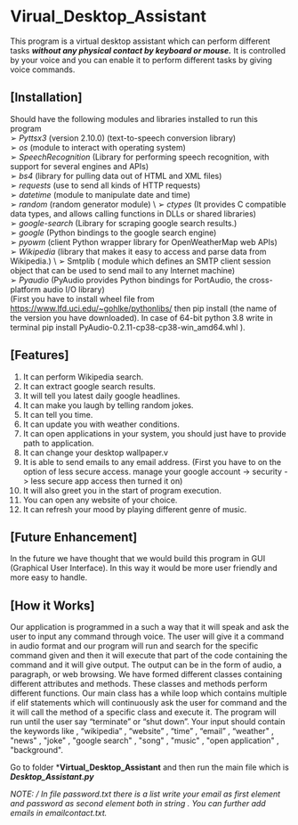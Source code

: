 
# Virual_Desktop_Assistant
This program is a virtual desktop assistant which can perform different tasks ***without any physical contact by keyboard or mouse.*** It is controlled by your voice and you can enable it to perform different tasks by giving voice commands.

## [Installation]

Should have the following modules and libraries installed to run this program<br/>
➢ *Pyttsx3* (version 2.10.0) (text-to-speech conversion library)<br/>
➢ *os* (module to interact with operating system)<br/>
➢ *SpeechRecognition* (Library for performing speech recognition, with support for several engines and APIs)<br/>
➢ *bs4* (library for pulling data out of HTML and XML files)<br/>
➢ *requests* (use to send all kinds of HTTP requests)<br/>
➢ *datetime* (module to manipulate date and time)<br/>
➢ *random* (random generator module) \ 
➢ *ctypes* (It provides C compatible data types, and allows calling functions in DLLs or shared libraries)<br/>
➢ *google-search* (Library for scraping google search results.)<br/>
➢ *google* (Python bindings to the google search engine)<br/>
➢ *pyowm* (client Python wrapper library for OpenWeatherMap web APIs)<br/>
➢ *Wikipedia* (library that makes it easy to access and parse data from Wikipedia.) \ ➢ Smtplib ( module which defines an SMTP client session object that can be used to send mail to any Internet machine)<br/>
➢ *Pyaudio* (PyAudio provides Python bindings for PortAudio, the cross-platform audio I/O library)<br/>
(First you have to install wheel file from https://www.lfd.uci.edu/~gohlke/pythonlibs/ then pip install (the name of the version you have downloaded). In case of 64-bit python 3.8 write in terminal pip install PyAudio-0.2.11-cp38-cp38-win_amd64.whl ).<br/>

## [Features]

1. It can perform Wikipedia search.<br/>
2. It can extract google search results.<br/>
3. It will tell you latest daily google headlines.<br/>
4. It can make you laugh by telling random jokes.<br/>
5. It can tell you time.<br/>
6. It can update you with weather conditions.<br/>
7. It can open applications in your system, you should just have to provide path to application.<br/>
8. It can change your desktop wallpaper.v
9. It is able to send emails to any email address. (First you have to on the option of less secure access. manage your google account -> security -> less secure app access then turned it on)<br/>
10. It will also greet you in the start of program execution.<br/>
11. You can open any website of your choice.<br/>
12. It can refresh your mood by playing different genre of music.

## [Future Enhancement]
In the future we have thought that we would build this program in GUI (Graphical User Interface). In this way it would be more user friendly and more easy to handle.
## [How it Works]
Our application is programmed in a such a way that it will speak and ask the user to input any command through voice. The user will give it a command in audio format and our program will run and search for the specific command given and then it will execute that part of the code containing the command and it will give output. The output can be in the form of audio, a paragraph, or web browsing. We have formed different classes containing different attributes and methods. These classes and methods perform different functions. Our main class has a while loop which contains multiple if elif statements which will continuously ask the user for command and the it will call the method of a specific class and execute it. The program will run until the user say “terminate” or “shut down”. Your input should contain the keywords like , “wikipedia” , “website” , “time” , “email” , “weather" , "news" , "joke" , "google search" , "song" , "music" , "open application" , "background".

Go to folder ***Virtual_Desktop_Assistant** and then run the main file which is ***Desktop_Assistant.py***

*NOTE: / In file password.txt there is a list write your email as first element and password as second element both in string . You can further add emails in emailcontact.txt.*
